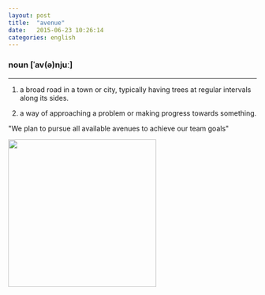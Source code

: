 ```yaml
---
layout: post
title:  "avenue"
date:   2015-06-23 10:26:14 
categories: english
---
```

### noun [ˈav(ə)njuː]
-----------

1. a broad road in a town or city, typically having trees at regular intervals along its sides.

2. a way of approaching a problem or making progress towards something.

"We plan to pursue all available avenues to achieve our team goals"

<img width='300' src="http://www.youwall.com/papel/memorial_avenue_wallpaper_d5a08.jpg"/>
